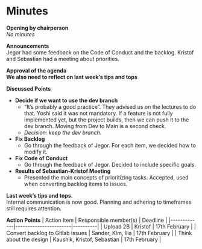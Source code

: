 # Minutes

**Opening by chairperson**\
_No minutes_

**Announcements**\
Jegor had some feedback on the Code of Conduct and the backlog. Kristof and Sebastian had a meeting about priorities.

**Approval of the agenda**\
__We also need to reflect on last week’s tips and tops__

**Discussed Points**

- **Decide if we want to use the dev branch**
  * “It’s probably a good practice”. They advised us on the lectures to do that. Yoshi said it was not mandatory. If a feature is not fully implemented yet, but the project builds, then we can push it to the dev branch. Moving from Dev to Main is a second check.
  * *Decision: keep the dev branch*.
- **Fix Backlog**
  * Go through the feedback of Jegor. For each item, we decided how to modify it.
- **Fix Code of Conduct**
  * Go through the feedback of Jegor. Decided to include specific goals.
- **Results of Sebastian-Kristof Meeting**
  * Presented the main concepts of prioritizing tasks. Accepted, used when converting backlog items to issues.

**Last week’s tips and tops.**\
Internal communication is now good.
Planning and adhering to timeframes still requires attention.


**Action Points**
| Action Item | Responsible member(s) | Deadline |
|-------------|-----------------------|----------|
| Upload 2B | Kristof | 17th February |
| Convert backlog to Gitlab issues | Sander, KIm, Ilia | 17th February |
| Think about the design | Kaushik, Kristof, Sebastian | 17th February |
